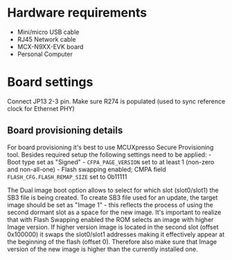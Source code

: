 Hardware requirements
=====================
- Mini/micro USB cable
- RJ45 Network cable
- MCX-N9XX-EVK board
- Personal Computer

Board settings
============
Connect JP13 2-3 pin.
Make sure R274 is populated (used to sync reference clock for Ethernet PHY)


Board provisioning details
--------------------------
For board provisioning it's best to use MCUXpresso Secure Provisioning tool.
Besides required setup the following settings need to be applied:
    - Boot type set as "Signed"
    - `CFPA_PAGE_VERSION` set to at least 1 (non-zero and non-all-one)
    - Flash swapping enabled; CMPA field `FLASH_CFG.FLASH_REMAP_SIZE` set to 0b11111

The Dual image boot option allows to select for which slot (slot0/slot1) the SB3 file
is being created. To create SB3 file used for an update, the target image should be set
as "Image 1" - this reflects the process of using the second dormant slot as a space
for the new image. It's important to realize that with Flash Swapping enabled the ROM
selects an image with higher Image version. If higher version image is located in
the second slot (offset 0x100000) it swaps the slot0/slot1 addresses making it effectively
appear at the beginning of the flash (offset 0). Therefore also make sure that Image version
of the new image is higher than the currently installed one.

